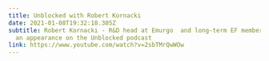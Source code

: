 ```yaml
---
title: Unblocked with Robert Kornacki
date: 2021-01-08T19:32:18.305Z
subtitle: Robert Kornacki - R&D head at Emurgo  and long-term EF member - making
  an appearance on the Unblocked podcast
link: https://www.youtube.com/watch?v=2sbTMrQwWOw
---
```

